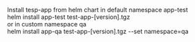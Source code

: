 Install tesp-app from helm chart in default namespace app-test\
helm install app-test test-app-[version].tgz\
or in custom namespace qa\
helm install app-qa test-app-[version].tgz  --set namespace=qa